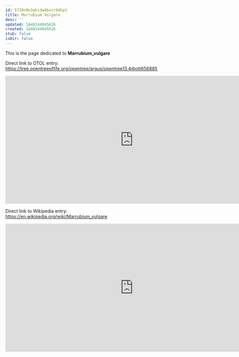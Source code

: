 ```yaml
---
id: 5730n0n3qhidw4bxzr04kp2
title: Marrubium Vulgare
desc: ''
updated: 1648144045626
created: 1648144045626
stub: false
isDir: false
---
```

This is the page dedicated to **Marrubium_vulgare**


Direct link to OTOL entry: https://tree.opentreeoflife.org/opentree/argus/opentree13.4@ott656885



<html>
    <body>
    <iframe src="https://tree.opentreeoflife.org/opentree/argus/opentree13.4@ott656885"
    width="800" height="400" frameborder="0" allowfullscreen> </iframe>
    </body>
</html>
    


Direct link to Wikipedia entry: https://en.wikipedia.org/wiki/Marrubium_vulgare



<html>
    <body>
    <iframe src="https://en.wikipedia.org/wiki/Marrubium_vulgare"
    width="800" height="400" frameborder="0" allowfullscreen> </iframe>
    </body>
</html>
    

